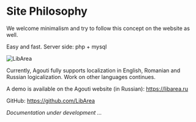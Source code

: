 # Site Philosophy

We welcome minimalism and try to follow this concept on the website as well.

Easy and fast. Server side: php + mysql

![LibArea](/assets/images/libarea-home.jpg)

Currently, Agouti fully supports localization in English, Romanian and Russian logicalization. Work on other languages continues.

A demo is available on the Agouti website (in Russian):  https://libarea.ru

GitHub: https://github.com/LibArea

*Documentation under development ...*
